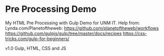 Pre Processing Demo
========

My HTML Pre Processing with Gulp Demo for UNM IT. Help from:
Lynda.com/Planetoftheweb: https://github.com/planetoftheweb/workflows
https://github.com/gulpjs/gulp/tree/master/docs/recipes
https://css-tricks.com/gulp-for-beginners/


v1.0 Gulp, HTML, CSS and JS
